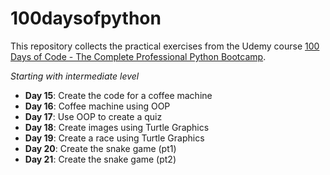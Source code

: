 # 100daysofpython

This repository collects the practical exercises from the Udemy course [100 Days of Code - The Complete Professional Python Bootcamp](https://100daysofpython.dev/).

_Starting with intermediate level_

* **Day 15**: Create the code for a coffee machine
* **Day 16**: Coffee machine using OOP
* **Day 17**: Use OOP to create a quiz
* **Day 18**: Create images using Turtle Graphics
* **Day 19**: Create a race using Turtle Graphics
* **Day 20**: Create the snake game (pt1)
* **Day 21**: Create the snake game (pt2)
